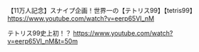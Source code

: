 【11万人記念】スナイプ企画！世界一の【テトリス99】【tetris99】
https://www.youtube.com/watch?v=eerp65VI_nM

テトリス99史上初！？
https://www.youtube.com/watch?v=eerp65VI_nM&t=50m
